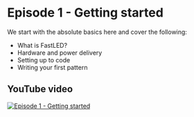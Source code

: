 # Episode 1 - Getting started
We start with the absolute basics here and cover the following:
- What is FastLED?
- Hardware and power delivery
- Setting up to code
- Writing your first pattern
## YouTube video

[![Episode 1 - Getting started](http://img.youtube.com/vi/4Ut4UK7612M/0.jpg)](https://www.youtube.com/watch?v=4Ut4UK7612M)
